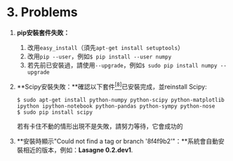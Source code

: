 # 3. Problems
1. **pip安裝套件失敗：**
   1. 改用`easy_install`（須先`apt-get install setuptools`）
   2. 改用`pip --user`，例如`$ pip install --user numpy`
   3. 若先前已安裝過，請使用`--upgrade`，例如`$ sudo pip install numpy --upgrade`

2. **Scipy安裝失敗：**確認以下套件<a href="ref8"><sup>[8]</sup></a>已安裝完成，並reinstall Scipy:
   ```
   $ sudo apt-get install python-numpy python-scipy python-matplotlib ipython ipython-notebook python-pandas python-sympy python-nose
   $ sudo pip install scipy
   ```
   若有卡住不動的情形出現不是失敗，請努力等待，它會成功的
3. **安裝時顯示"Could not find a tag or branch '8f4f9b2'"：**系統會自動安裝相近的版本，例如：**Lasagne 0.2.dev1**.

